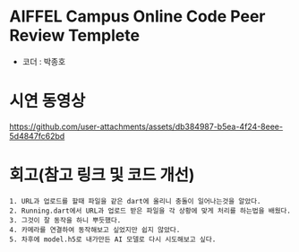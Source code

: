 # AIFFEL Campus Online Code Peer Review Templete
- 코더 : 박종호



# 시연 동영상

https://github.com/user-attachments/assets/db384987-b5ea-4f24-8eee-5d4847fc62bd

 


# 회고(참고 링크 및 코드 개선)
```
1. URL과 업로드를 할때 파일을 같은 dart에 올리니 충돌이 일어나는것을 알았다.
2. Running.dart에서 URL과 업로드 받은 파일을 각 상황에 맞게 처리를 하는법을 배웠다.
3. 그것이 잘 동작을 하니 뿌듯했다.
4. 카메라를 연결하여 동작해보고 싶었지만 쉽지 않았다.
5. 차후에 model.h5로 내가만든 AI 모델로 다시 시도해보고 싶다. 
```
